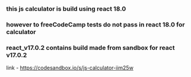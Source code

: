 ### this js calculator is build using react 18.0
### however to freeCodeCamp tests do not pass in react 18.0 for calculator
### react_v17.0.2 contains build made from sandbox for react v17.0.2
link - https://codesandbox.io/s/js-calculator-iim25w

